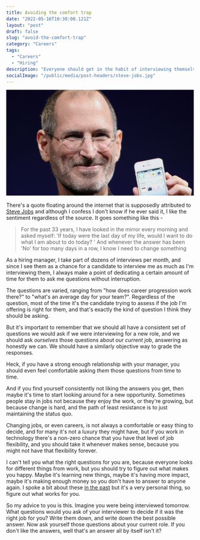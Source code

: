 ```yaml
---
title: Avoiding the comfort trap
date: "2022-05-16T10:30:00.121Z"
layout: "post"
draft: false
slug: "avoid-the-comfort-trap"
category: "Careers"
tags:
  - "Careers"
  - "Hiring"
description: "Everyone should get in the habit of interviewing themselves for their own jobs. Here's my advice on why, and it's probably not what you think."
socialImage: "/public/media/post-headers/steve-jobs.jpg"
---
```


![A picture of Steve Jobs, co-founder of Apple. He is holding an iPhone on stage at an Apple event, but the photo is tightly cropped, showing only his shoulders and above.](/public/media/post-headers/steve-jobs.jpg)

There's a quote floating around the internet that is supposedly attributed to [Steve Jobs](https://en.wikipedia.org/wiki/Steve_Jobs) and although I confess I don't know if he ever said it, I like the sentiment regardless of the source. It goes something like this -

> For the past 33 years, I have looked in the mirror every morning and asked myself: 'If today were the last day of my life, would I want to do what I am about to do today? ' And whenever the answer has been 'No' for too many days in a row, I know I need to change something

As a hiring manager, I take part of dozens of interviews per month, and since I see them as a chance for a candidate to interview me as much as I'm interviewing them, I always make a point of dedicating a certain amount of time for them to ask me questions without interruption.

The questions are varied, ranging from "how does career progression work there?" to "what's an average day for your team?". Regardless of the question, most of the time it's the candidate trying to assess if the job I'm offering is right for them, and that's exactly the kind of question I think they should be asking.

But it's important to remember that we should all have a consistent set of questions we would ask if we were interviewing for a new role, and we should ask _ourselves_ those questions about our _current_ job, answering as honestly we can. We should have a similarly objective way to grade the responses.

Heck, if you have a strong enough relationship with your manager, you should even feel comfortable asking _them_ those questions from time to time.

And if you find yourself consistently not liking the answers you get, then maybe it's time to start looking around for a new opportunity. Sometimes people stay in jobs not because they enjoy the work, or they're growing, but because change is hard, and the path of least resistance is to just maintaining the status quo.

Changing jobs, or even careers, is not always a comfortable or easy thing to decide, and for many it's not a luxury they might have, but if you work in technology there's a non-zero chance that you have that level of job flexibility, and you should take it whenever makes sense, because you might not have that flexibility forever.

I can't tell you what the right questions for you are, because everyone looks for different things from work, but you should try to figure out what makes you happy. Maybe it's learning new things, maybe it's having more impact, maybe it's making enough money so you don't have to answer to anyone again. I spoke a bit about these [in the past](/posts/2022/05/answer-every-inmail#company-culture) but it's a very personal thing, so figure out what works for you.

So my advice to you is this. Imagine you were being interviewed tomorrow. What questions would you ask of your interviewer to decide if it was the right job for you? Write them down, and write down the best possible answer. Now ask yourself those questions about your current role. If you don't like the answers, well that's an answer all by itself isn't it?
